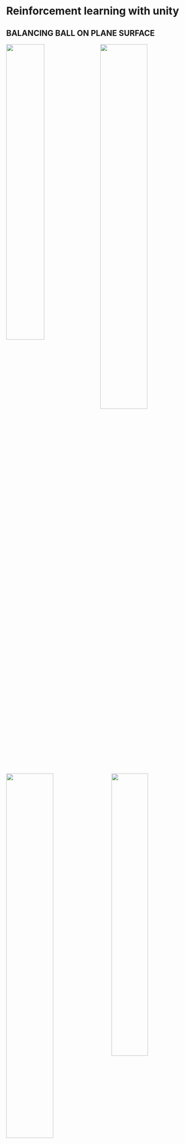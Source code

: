 # Reinforcement learning with unity 

## BALANCING BALL ON PLANE SURFACE

<img src="https://github.com/deeprajbasu/reinforcementLearning/blob/main/1.gif" width="45%" align='left'>
<img src="https://github.com/deeprajbasu/reinforcementLearning/blob/main/2.gif" width="50%" align='right'>


<br>

<img src="https://github.com/deeprajbasu/reinforcementLearning/blob/main/3.gif" width="50%" align='left'>
<img src="https://github.com/deeprajbasu/reinforcementLearning/blob/main/4.gif" width="44%" align='right'>






<br>

<div>
<img src="https://github.com/deeprajbasu/reinforcementLearning/blob/main/5.gif" width="50%" align='left'>
<img src="https://github.com/deeprajbasu/reinforcementLearning/blob/main/6.gif" width="45%" align='right'>



</div>





